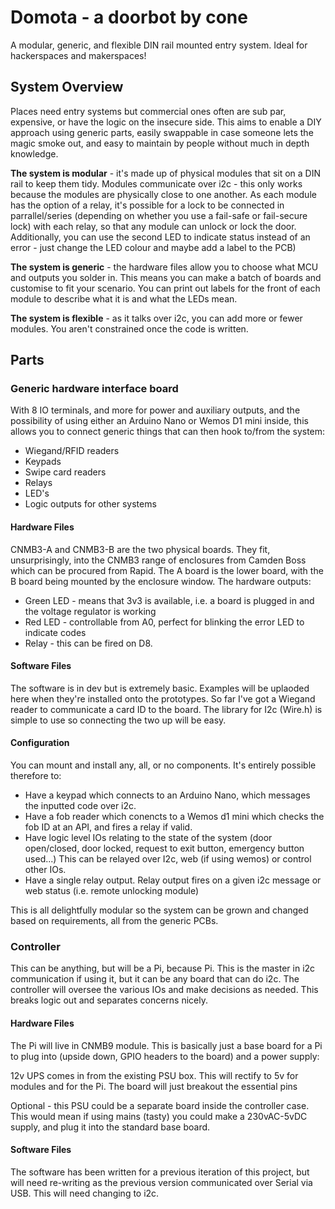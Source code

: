 # Domota - a doorbot by cone
A modular, generic, and flexible DIN rail mounted entry system.
Ideal for hackerspaces and makerspaces!

## System Overview
Places need entry systems but commercial ones often are sub par, expensive, or have the logic on the insecure side.
This aims to enable a DIY approach using generic parts, easily swappable in case someone lets the magic smoke out, and easy to maintain by people without much in depth knowledge.

**The system is modular** - it's made up of physical modules that sit on a DIN rail to keep them tidy.
Modules communicate over i2c - this only works because the modules are physically close to one another.
As each module has the option of a relay, it's possible for a lock to be connected in parrallel/series (depending on whether you use a fail-safe or fail-secure lock) with each relay, so that any module can unlock or lock the door.
Additionally, you can use the second LED to indicate status instead of an error - just change the LED colour and maybe add a label to the PCB)

**The system is generic** - the hardware files allow you to choose what MCU and outputs you solder in. 
This means you can make a batch of boards and customise to fit your scenario.
You can print out labels for the front of each module to describe what it is and what the LEDs mean.

**The system is flexible** - as it talks over i2c, you can add more or fewer modules.
You aren't constrained once the code is written.



## Parts
### Generic hardware interface board

With 8 IO terminals, and more for power and auxiliary outputs, and the possibility of using either an Arduino Nano or Wemos D1 mini inside, this allows you to connect generic things that can then hook to/from the system:
* Wiegand/RFID readers
* Keypads
* Swipe card readers
* Relays
* LED's
* Logic outputs for other systems

#### Hardware Files
CNMB3-A and CNMB3-B are the two physical boards. They fit, unsurprisingly, into the CNMB3 range of enclosures from Camden Boss which can be procured from Rapid.
The A board is the lower board, with the B board being mounted by the enclosure window. 
The hardware outputs:
* Green LED - means that 3v3 is available, i.e. a board is plugged in and the voltage regulator is working
* Red LED - controllable from A0, perfect for blinking the error LED to indicate codes
* Relay - this can be fired on D8. 

#### Software Files
The software is in dev but is extremely basic. Examples will be uplaoded here when they're installed onto the prototypes. 
So far I've got a Wiegand reader to communicate a card ID to the board.
The library for I2c (Wire.h) is simple to use so connecting the two up will be easy.

#### Configuration
You can mount and install any, all, or no components. It's entirely possible therefore to:
* Have a keypad which connects to an Arduino Nano, which messages the inputted code over i2c.
* Have a fob reader which conencts to a Wemos d1 mini which checks the fob ID at an API, and fires a relay if valid.
* Have logic level IOs relating to the state of the system (door open/closed, door locked, request to exit button, emergency button used...) This can be relayed over I2c, web (if using wemos) or control other IOs.
* Have a single relay output. Relay output fires on a given i2c message or web status (i.e. remote unlocking module)

This is all delightfully modular so the system can be grown and changed based on requirements, all from the generic PCBs.

### Controller
This can be anything, but will be a Pi, because Pi.
This is the master in i2c communication if using it, but it can be any board that can do i2c. 
The controller will oversee the various IOs and make decisions as needed. This breaks logic out and separates concerns nicely. 

#### Hardware Files
The Pi will live in CNMB9 module. This is basically just a base board for a Pi to plug into (upside down, GPIO headers to the board) and a power supply:

12v UPS comes in from the existing PSU box. 
This will rectify to 5v for modules and for the Pi.
The board will just breakout the essential pins

Optional - this PSU could be a separate board inside the controller case. This would mean if using mains (tasty) you could make a 230vAC-5vDC supply, and plug it into the standard base board.

#### Software Files
The software has been written for a previous iteration of this project, but will need re-writing as the previous version communicated over Serial via USB. 
This will need changing to i2c.
